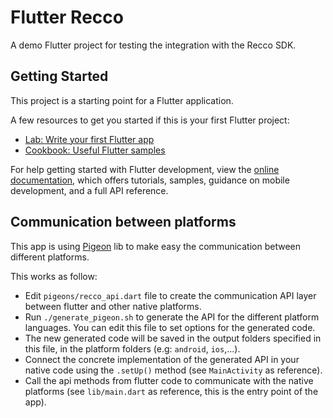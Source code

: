 # Flutter Recco

A demo Flutter project for testing the integration with the Recco SDK.

## Getting Started

This project is a starting point for a Flutter application.

A few resources to get you started if this is your first Flutter project:

- [Lab: Write your first Flutter app](https://docs.flutter.dev/get-started/codelab)
- [Cookbook: Useful Flutter samples](https://docs.flutter.dev/cookbook)

For help getting started with Flutter development, view the
[online documentation](https://docs.flutter.dev/), which offers tutorials,
samples, guidance on mobile development, and a full API reference.

## Communication between platforms

This app is using [Pigeon](https://pub.dev/packages/pigeon) lib to make easy the communication between different platforms.

This works as follow:
- Edit `pigeons/recco_api.dart` file to create the communication API layer between flutter and other native platforms.
- Run  `./generate_pigeon.sh` to generate the API for the different platform languages. You can edit this file to set options for the generated code.
- The new generated code will be saved in the output folders specified in this file, in the platform folders (e.g: `android`, `ios`,...).
- Connect the concrete implementation of the generated API in your native code using the `.setUp()` method (see `MainActivity` as reference).
- Call the api methods from flutter code to communicate with the native platforms (see `lib/main.dart` as reference, this is the entry point of the app).
